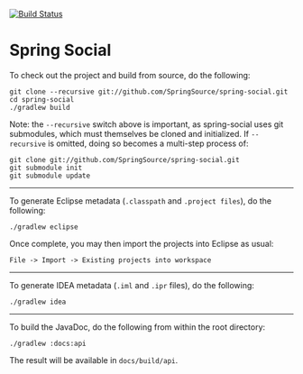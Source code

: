 [![Build Status](https://travis-ci.org/jonnybbb/spring-social-xing.svg?branch=master)](https://travis-ci.org/jonnybbb/spring-social-xing)

# Spring Social
To check out the project and build from source, do the following:

    git clone --recursive git://github.com/SpringSource/spring-social.git
    cd spring-social
    ./gradlew build

Note: the `--recursive` switch above is important, as spring-social uses
git submodules, which must themselves be cloned and initialized. If `--recursive`
is omitted, doing so becomes a multi-step process of: 

    git clone git://github.com/SpringSource/spring-social.git
    git submodule init
    git submodule update

-------------------------------------------------------------------------------
To generate Eclipse metadata (`.classpath` and `.project files`), do the following:

    ./gradlew eclipse

Once complete, you may then import the projects into Eclipse as usual:

    File -> Import -> Existing projects into workspace

-------------------------------------------------------------------------------
To generate IDEA metadata (`.iml` and `.ipr` files), do the following:

    ./gradlew idea

-------------------------------------------------------------------------------
To build the JavaDoc, do the following from within the root directory:

    ./gradlew :docs:api

The result will be available in `docs/build/api`.

